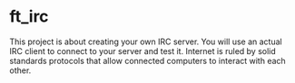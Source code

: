 # ft_irc
This project is about creating your own IRC server.
You will use an actual IRC client to connect to your server and test it.
Internet is ruled by solid standards protocols that allow connected computers to interact
with each other.
